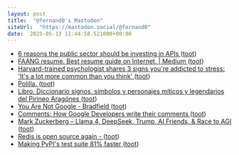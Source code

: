```yaml
---
layout: post
title:  "@fernand0's Mastodon"
siteUrl:  "https://mastodon.social/@fernand0"
date:  2025-05-13 11:44:58.521000+00:00
---
```

*  [6 reasons the public sector should be investing in APIs ](https://medium.com/digital-leaders-uk/6-reasons-the-public-sector-should-be-investing-in-apis-30abc10c84d) ([toot](https://mastodon.social/@fernand0/114500350674256812))
*  [FAANG resume. Best resume guide on Internet. \| Medium ](https://zriyansh.medium.com/stop-ruining-your-r%C3%A9sum%C3%A9-c8ca15de5a9) ([toot](https://mastodon.social/@fernand0/114499951866359294))
*  [Harvard-trained psychologist shares 3 signs you're addicted to stress: 'It's a lot more common than you think' ](https://www.cnbc.com/2023/05/07/harvard-trained-psychologist-reveals-3-signs-youre-addicted-to-stress.htm) ([toot](https://mastodon.social/@fernand0/114499844830996927))
*  [Polilla. ](https://avecesunafoto.wordpress.com/2025/05/11/polilla-3) ([toot](https://mastodon.social/@fernand0/114499835313499796))
*  [Libro. Diccionario signos, símbolos y personajes míticos y legendarios del Pirineo Aragónes ](https://fotografiasenmovimiento.wordpress.com/2025/05/12/libro-diccionario-signos-simbolos-y-personajes-miticos-y-legendarios-del-pirineo-aragones) ([toot](https://mastodon.social/@fernand0/114499796215854063))
*  [You Are Not Google - Bradfield ](https://blog.bradfieldcs.com/you-are-not-google-84912cf44af) ([toot](https://mastodon.social/@fernand0/114495583817842909))
*  [Comments: How Google Developers write their comments ](https://paigeshin1991.medium.com/comments-how-google-developers-write-their-comments-5443657ecc4) ([toot](https://mastodon.social/@fernand0/114495362230524944))
*  [Mark Zuckerberg – Llama 4, DeepSeek, Trump, AI Friends, & Race to AGI ](https://www.dwarkesh.com/p/mark-zuckerberg-) ([toot](https://mastodon.social/@fernand0/114495037899460274))
*  [Redis is open source again -  ](https://antirez.com/news/15) ([toot](https://mastodon.social/@fernand0/114494778702474990))
*  [Making PyPI's test suite 81% faster ](https://blog.trailofbits.com/2025/05/01/making-pypis-test-suite-81-faster) ([toot](https://mastodon.social/@fernand0/114494708919505001))
